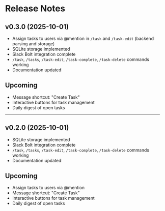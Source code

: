 # Release Notes

## v0.3.0 (2025-10-01)

- Assign tasks to users via @mention in `/task` and `/task-edit` (backend parsing and storage)
- SQLite storage implemented
- Slack Bolt integration complete
- `/task`, `/tasks`, `/task-edit`, `/task-complete`, `/task-delete` commands working
- Documentation updated

## Upcoming

- Message shortcut: "Create Task"
- Interactive buttons for task management
- Daily digest of open tasks

---

## v0.2.0 (2025-10-01)

- SQLite storage implemented
- Slack Bolt integration complete
- `/task`, `/tasks`, `/task-edit`, `/task-complete`, `/task-delete` commands working
- Documentation updated

## Upcoming

- Assign tasks to users via @mention
- Message shortcut: "Create Task"
- Interactive buttons for task management
- Daily digest of open tasks
